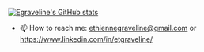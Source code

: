 [![Egraveline's GitHub stats](https://github-readme-stats.vercel.app/api?username=Egraveline)](https://github.com/anuraghazra/github-readme-stats)

- 📫 How to reach me: ethiennegraveline@gmail.com or https://www.linkedin.com/in/etgraveline/
